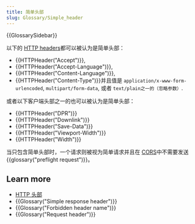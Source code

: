 ```yaml
---
title: 简单头部
slug: Glossary/Simple_header
---
```


{{GlossarySidebar}}

以下的 [HTTP headers](/zh-CN/docs/Web/HTTP/Headers)都可以被认为是简单头部：

- {{HTTPHeader("Accept")}},
- {{HTTPHeader("Accept-Language")}},
- {{HTTPHeader("Content-Language")}},
- {{HTTPHeader("Content-Type")}}并且值是 `application/x-www-form-urlencoded`, `multipart/form-data`, 或者 `text/plain之一的（忽略参数）`.

或者以下客户端头部之一的也可以被认为是简单头部：

- {{HTTPHeader("DPR")}}
- {{HTTPHeader("Downlink")}}
- {{HTTPHeader("Save-Data")}}
- {{HTTPHeader("Viewport-Width")}}
- {{HTTPHeader("Width")}}

当只包含简单头部时，一个请求则被视为简单请求并且在 [CORS](/zh-CN/docs/Glossary/CORS)中不需要发送{{glossary("preflight request")}}。

## Learn more

- [HTTP 头部](/zh-CN/docs/Web/HTTP/Headers)
- {{Glossary("Simple response header")}}
- {{Glossary("Forbidden header name")}}
- {{Glossary("Request header")}}
